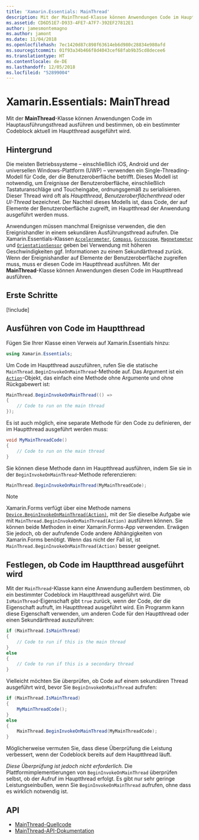 ```yaml
---
title: 'Xamarin.Essentials: MainThread'
description: Mit der MainThread-Klasse können Anwendungen Code im Hauptausführungsthread ausführen.
ms.assetid: CD6D51E7-D933-4FE7-A7F7-392EF27812E1
author: jamesmontemagno
ms.author: jamont
ms.date: 11/04/2018
ms.openlocfilehash: 7ec1420d87c898f63614eb6d980c28834e980afd
ms.sourcegitcommit: 01f93a34b466f8d4043cef68fab9b35cd8decee6
ms.translationtype: HT
ms.contentlocale: de-DE
ms.lasthandoff: 12/05/2018
ms.locfileid: "52899004"
---
```

# <a name="xamarinessentials-mainthread"></a>Xamarin.Essentials: MainThread

Mit der **MainThread**-Klasse können Anwendungen Code im Hauptausführungsthread ausführen und bestimmen, ob ein bestimmter Codeblock aktuell im Hauptthread ausgeführt wird.

## <a name="background"></a>Hintergrund

Die meisten Betriebssysteme – einschließlich iOS, Android und der universellen Windows-Plattform (UWP) – verwenden ein Single-Threading-Modell für Code, der die Benutzeroberfläche betrifft. Dieses Modell ist notwendig, um Ereignisse der Benutzeroberfläche, einschließlich Tastaturanschläge und Toucheingabe, ordnungsgemäß zu serialisieren. Dieser Thread wird oft als _Hauptthread_, _Benutzeroberflächenthread_ oder _UI-Thread_ bezeichnet. Der Nachteil dieses Modells ist, dass Code, der auf Elemente der Benutzeroberfläche zugreift, im Hauptthread der Anwendung ausgeführt werden muss. 

Anwendungen müssen manchmal Ereignisse verwenden, die den Ereignishandler in einem sekundären Ausführungsthread aufrufen. Die Xamarin.Essentials-Klassen [`Accelerometer`](accelerometer.md), [`Compass`](compass.md), [`Gyroscope`](gyroscope.md), [`Magnetometer`](magnetometer.md) und [`OrientationSensor`](orientation-sensor.md) geben bei Verwendung mit höheren Geschwindigkeiten ggf. Informationen zu einem Sekundärthread zurück. Wenn der Ereignishandler auf Elemente der Benutzeroberfläche zugreifen muss, muss er diesen Code im Hauptthread ausführen. Mit der **MainThread**-Klasse können Anwendungen diesen Code im Hauptthread ausführen.

## <a name="get-started"></a>Erste Schritte

[!include[](~/essentials/includes/get-started.md)]

## <a name="running-code-on-the-main-thread"></a>Ausführen von Code im Hauptthread

Fügen Sie Ihrer Klasse einen Verweis auf Xamarin.Essentials hinzu:

```csharp
using Xamarin.Essentials;
```

Um Code im Hauptthread auszuführen, rufen Sie die statische `MainThread.BeginInvokeOnMainThread`-Methode auf. Das Argument ist ein [`Action`](xref:System.Action)-Objekt, das einfach eine Methode ohne Argumente und ohne Rückgabewert ist:

```csharp
MainThread.BeginInvokeOnMainThread(() =>
{
    // Code to run on the main thread
});
```

Es ist auch möglich, eine separate Methode für den Code zu definieren, der im Hauptthread ausgeführt werden muss:

```csharp
void MyMainThreadCode()
{
    // Code to run on the main thread
}
```

Sie können diese Methode dann im Hauptthread ausführen, indem Sie sie in der `BeginInvokeOnMainThread`-Methode referenzieren:

```csharp
MainThread.BeginInvokeOnMainThread(MyMainThreadCode);
```

> [!NOTE]
> Xamarin.Forms verfügt über eine Methode namens [`Device.BeginInvokeOnMainThread(Action)`](https://docs.microsoft.com/dotnet/api/xamarin.forms.device.begininvokeonmainthread),
> mit der Sie dieselbe Aufgabe wie mit `MainThread.BeginInvokeOnMainThread(Action)` ausführen können. Sie können beide Methoden in einer Xamarin.Forms-App verwenden. Erwägen Sie jedoch, ob der aufrufende Code andere Abhängigkeiten von Xamarin.Forms benötigt. Wenn das nicht der Fall ist, ist `MainThread.BeginInvokeOnMainThread(Action)` besser geeignet.

## <a name="determining-if-code-is-running-on-the-main-thread"></a>Festlegen, ob Code im Hauptthread ausgeführt wird

Mit der `MainThread`-Klasse kann eine Anwendung außerdem bestimmen, ob ein bestimmter Codeblock im Hauptthread ausgeführt wird. Die `IsMainThread`-Eigenschaft gibt `true` zurück, wenn der Code, der die Eigenschaft aufruft, im Hauptthread ausgeführt wird. Ein Programm kann diese Eigenschaft verwenden, um anderen Code für den Hauptthread oder einen Sekundärthread auszuführen:

```csharp
if (MainThread.IsMainThread)
{
    // Code to run if this is the main thread
}
else
{
    // Code to run if this is a secondary thread
}
```

Vielleicht möchten Sie überprüfen, ob Code auf einem sekundären Thread ausgeführt wird, bevor Sie `BeginInvokeOnMainThread` aufrufen:

```csharp
if (MainThread.IsMainThread)
{
    MyMainThreadCode();
}
else
{
    MainThread.BeginInvokeOnMainThread(MyMainThreadCode);
}
```

Möglicherweise vermuten Sie, dass diese Überprüfung die Leistung verbessert, wenn der Codeblock bereits auf dem Hauptthread läuft.

_Diese Überprüfung ist jedoch nicht erforderlich._ Die Plattformimplementierungen von `BeginInvokeOnMainThread` überprüfen selbst, ob der Aufruf im Hauptthread erfolgt. Es gibt nur sehr geringe Leistungseinbußen, wenn Sie `BeginInvokeOnMainThread` aufrufen, ohne dass es wirklich notwendig ist.

## <a name="api"></a>API

- [MainThread-Quellcode](https://github.com/xamarin/Essentials/tree/master/Xamarin.Essentials/MainThread)
- [MainThread-API-Dokumentation](xref:Xamarin.Essentials.MainThread)
